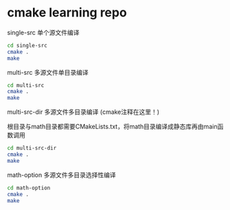 # cmake learning repo

single-src 单个源文件编译
```bash
cd single-src
cmake .
make
```

multi-src 多源文件单目录编译
```bash
cd multi-src
cmake .
make
```

multi-src-dir 多源文件多目录编译 (cmake注释在这里！)

根目录与math目录都需要CMakeLists.txt，将math目录编译成静态库再由main函数调用
```bash
cd multi-src-dir
cmake .
make
```

math-option 多源文件多目录选择性编译
```bash
cd math-option
cmake .
make
```